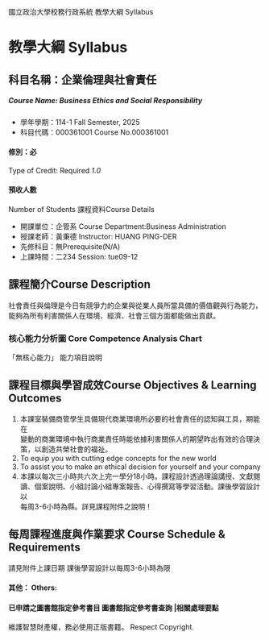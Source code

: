 國立政治大學校務行政系統 教學大綱 Syllabus
# 教學大綱 Syllabus
##  科目名稱：企業倫理與社會責任
#####  Course Name: Business Ethics and Social Responsibility
  * 學年學期：114-1 Fall Semester, 2025 
  * 科目代碼：000361001 Course No.000361001
#### 修別：必
Type of Credit: Required 
_1.0_
#### 預收人數
Number of Students
課程資料Course Details
  * 開課單位：企管系 Course Department:Business Administration 
  * 授課老師：黃秉德 Instructor: HUANG PING-DER 
  * 先修科目：無Prerequisite(N/A)
  * 上課時間：二234 Session: tue09-12
##  課程簡介Course Description
社會責任與倫理是今日有競爭力的企業與從業人員所當具備的價值觀與行為能力，能夠為所有利害關係人在環境、經濟、社會三個方面都能做出貢獻。
###  核心能力分析圖 Core Competence Analysis Chart
「無核心能力」 
能力項目說明
##  課程目標與學習成效Course Objectives & Learning Outcomes 
1. 本課室裝備商管學生具備現代商業環境所必要的社會責任的認知與工具，期能在  
變動的商業環境中執行商業責任時能依據利害關係人的期望昨出有效的合理決  
策，以創造共榮社會的福祉。  
2. To equip you with cutting edge concepts for the new world  
3. To assist you to make an ethical decision for yourself and your company  
4. 本課以每次三小時共六次上完一學分18小時。課程設計透過理論講授、文獻閱  
讀、個案說明、小組討論小組專案報告、心得撰寫等學習活動。課後學習設計以  
每周3-6小時為縣。詳見課程附件之說明！
##  每周課程進度與作業要求 Course Schedule & Requirements
請見附件上課日期
課後學習設計以每周3-6小時為限
####  其他： Others:
####  已申請之圖書館指定參考書目  圖書館指定參考書查詢 |相關處理要點
維護智慧財產權，務必使用正版書籍。 Respect Copyright.